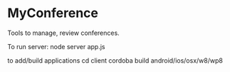 MyConference
============

Tools to manage, review conferences.

To run server:
node server app.js

to add/build applications
cd client
cordoba build android/ios/osx/w8/wp8